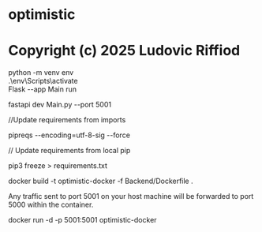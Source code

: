 # optimistic
#  Copyright (c) 2025 Ludovic Riffiod

python -m venv env  
.\env\Scripts\activate     
Flask --app Main run

fastapi dev Main.py --port 5001

//Update requirements from imports 

pipreqs --encoding=utf-8-sig --force   

// Update requirements from local pip 

pip3 freeze > requirements.txt    

docker build -t optimistic-docker -f Backend/Dockerfile .

Any traffic sent to port 5001 on your host machine will be forwarded to port 5000 within the container.

docker run -d -p 5001:5001 optimistic-docker